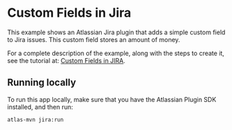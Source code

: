# Custom Fields in Jira

This example shows an Atlassian Jira plugin that adds a simple custom field to Jira issues. This custom field stores an amount of money.

For a complete description of the example, along with the steps to create it, see the tutorial at: [Custom Fields in JIRA][1].

## Running locally

To run this app locally, make sure that you have the Atlassian Plugin SDK installed, and then run:

    atlas-mvn jira:run

 [1]: https://developer.atlassian.com/display/JIRADEV/Custom+Fields+in+JIRA
